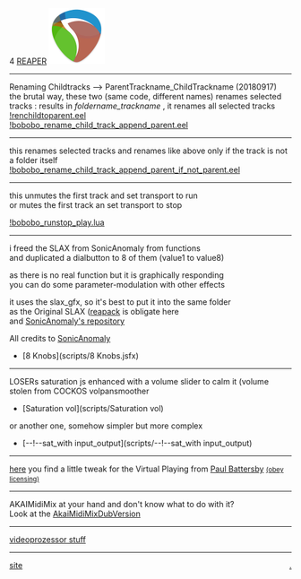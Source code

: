 4 [REAPER](http://reaper.fm/) ![REAPER](pics/REAPERlogo.png)

-------
Renaming Childtracks --> ParentTrackname_ChildTrackname   (20180917)  
the brutal way, these two (same code, different names) renames selected
tracks : results in *foldername_trackname* , it renames all selected tracks  
[!renchildtoparent.eel](scripts/!renchildtoparent.eel)  
[!bobobo_rename_child_track_append_parent.eel](scripts/!bobobo_rename_child_track_append_parent.eel)  

------

this renames selected tracks and renames like above only if the track is not a folder itself  
[!bobobo_rename_child_track_append_parent_if_not_parent.eel](scripts/!bobobo_rename_child_track_append_parent_if_not_parent.eel)  

------

this unmutes the first track and set transport to run  
or mutes the first track an set transport to stop  

[!bobobo_runstop_play.lua](scripts/!bobobo_runstop_play.lua)  



-------

i freed the SLAX from SonicAnomaly from functions  
and duplicated a dialbutton to 8 of them (value1 to value8)  
  
as there is no real function but it is graphically responding  
you can do some parameter-modulation with other effects  
  
it uses the slax_gfx, so it's best to put it into the same folder  
as the Original SLAX ([reapack](https://reapack.com/) is obligate here  
and [SonicAnomaly's repository](https://github.com/Sonic-Anomaly/Sonic-Anomaly-JSFX/raw/master/index.xml)


All credits to [SonicAnomaly](https://sonic.supermaailma.net/plugins)

- [8 Knobs](scripts/8 Knobs.jsfx)

-----------  
LOSERs saturation js
enhanced with a volume slider to calm it (volume stolen from COCKOS volpansmoother  
- [Saturation vol](scripts/Saturation vol)  


or another one, somehow simpler but more complex  
 - [--!--sat_with input_output](scripts/--!--sat_with input_output)  

-----------  

[here](VP/README.md) you find a little tweak for the Virtual Playing from [Paul Battersby](http://virtualplaying.com/about/)  <small>[(obey licensing)](http://virtualplaying.com/virtual-playing-orchestra/#licensing)</small> 

---------------
AKAIMidiMix at your hand and don't know what to do with it?  
Look at the [AkaiMidiMixDubVersion](https://bobobo-git.github.io/AkaiMidiMixDubVersion/)

---------------

[videoprozessor stuff](videoprocessor/list.md)

---------------

<a href="https://bobobo-git.github.io/REAPER/">site</a><a style="float:right;" href="https://github.com/bobobo-git/REAPER/">.</a>
